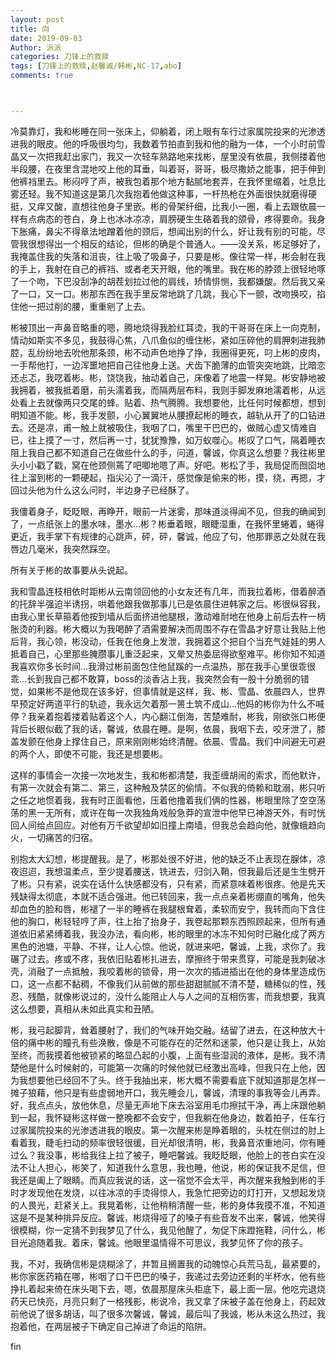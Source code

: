```yaml
---
layout: post
title: 向
date: 2019-09-03
Author: 派派
categories: 刀锋上的救赎
tags: [刀锋上的救赎,赵馨诚/韩彬,NC-17,abo]
comments: true



---
```


冷莫靠灯，我和彬睡在同一张床上，仰躺着，闭上眼有车行过家属院投来的光渗透进我的眼皮。他的呼吸很均匀，我数着节拍直到我和他的融为一体，一个小时前雪晶又一次把我赶出家门，我又一次轻车熟路地来找彬，屋里没有依晨，我侧搂着他半段腰，在夜里含混地咬上他的耳垂，叫着哥，哥哥，极尽撒娇之能事，把手伸到他裤裆里去。彬闷哼了声，被我包着那个地方黏腻地套弄，在我怀里缩着，吐息比雾还轻。我不知道这是第几次我抱着他做这种事，一杆热枪在外面很快就磨得硬挺，又痒又酸，直想往他身子里嵌。彬的骨架纤细，比我小一圈，看上去跟依晨一样有点病态的苍白，身上也冰冰凉凉，肩膀硬生生硌着我的颌骨，疼得要命。我身下胀痛，鼻尖不得章法地蹭着他的颈后，想闻出别的什么，好让我有别的可能，尽管我很想得出一个相反的结论，但彬的确是个普通人。——没关系，彬足够好了，我掩盖住我的失落和沮丧，往上吸了吸鼻子，只要是彬。像往常一样，彬会射在我的手上，我射在自己的裤裆、或者老天开眼，他的嘴里。我在彬的脖颈上很轻地啄了一个吻，下巴没刮净的胡茬划拉过他的肩线，矫情悱恻，我都嫌酸。然后我又亲了一口，又一口。彬那东西在我手里反常地跳了几跳，我心下一颤，改吻换咬，掐住他一把过削的腰，重重剜了上去。

彬被顶出一声鼻音略重的嗯，腾地烧得我脸红耳烫，我的干哥哥在床上一向克制，情动如斯实不多见，我鼓得心焦，八爪鱼似的缠住彬，紧如压碎他的肩胛刺进我肺腔，乱纷纷地去吮他那条颈，彬不动声色地挣了挣，我圈得更死，叼上彬的皮肉，一手帮他打，一边浑噩地把自己往他身上送。犬齿下脆薄的血管突突地跳，比暗恋还忐忑，我呓着彬。彬，饶饶我，抽动着自己，床像着了地震一样晃。彬安静地被我拥着，被我抵着磨，前头濡着我，而隔两层布料，我则手脚发麻地濡着彬，从远处看上去就像两只交尾的蜂。贴着、热气腾腾。我想要他，比任何时候都想，想到明知道不能。彬，我手发颤，小心翼翼地从腰撩起彬的睡衣，越轨从开了的口钻进去。还是凉，甫一触上就被吸住，我咽了口，嘴里干巴巴的，做贼心虚又情难自已，往上摸了一寸，然后再一寸，犹犹豫豫，如万蚁噬心。彬叹了口气，隔着睡衣阻上我自己都不知道自己在做些什么的手，问道，馨诚，你真这么想要？我往彬里头小小戳了戳，窝在他颈侧蔫了吧唧地嗯了声。好吧。彬松了手，我局促而囫囵地往上溜到彬的一颗硬起，指尖沁了一滴汗，感觉像是偷来的彬，摸，绕，再摁，才回过头他为什么这么问时，半边身子已经酥了。

我僵着身子，眨眨眼，再睁开，眼前一片迷雾，那味道淡得闻不见，但我的确闻到了，一点纸张上的墨水味，墨水…彬？彬垂着眼，眼睫湿重，在我怀里蜷着，蜷得更近，我手掌下有规律的心跳声，砰，砰，馨诚，他应了句，他那罪恶之处就在我唇边几毫米，我突然踩空。

所有关于彬的故事要从头说起。

我和雪晶连枝相依时距彬从云南领回他的小女友还有几年，而我拉着彬，借着醉酒的托辞半强迫半诱拐，哄着他跟我做那事儿已是依晨住进韩家之后。彬很纵容我，由我心里长草箍着他按到墙从后面挤进他腿根，激动难耐地在他身上前后去杵一柄胀烫的利器。彬大概以为我喝醉了酒需要解决而周围不存在雪晶才好意让我贴上他后背，我心领，彬没动，任我在他身上发泄，我拥着这个把自个当充气娃娃的男人抵着自己，心里那些腌臜事儿重泛起来，又晕又热委屈得欲壑难平。彬你知不知道我喜欢你多长时间…我滑过彬前面包住他鼠蹊的一点温热，那在我手心里很乖很乖…长到我自己都不敢算，boss的淡香沾上我，我突然会有一股十分脆弱的错觉，如果彬不是他现在该多好，但事情就是这样，我、彬、雪晶、依晨四人，世界早预定好两道平行的轨迹，我永远欠着那一篑土筑不成山…他妈的彬你为什么不喊停？我亲着抱着搂着贴着这个人，内心翻江倒海，苦楚难耐，彬我，刚欲张口彬便背后长眼似截了我的话，馨诚，依晨在睡。是啊，依晨，我咽下去，咬牙泄了，膝盖发颤在他身上撑住自己，原来刚刚彬始终清醒。依晨、雪晶。我们中间避无可避的两个人，即使不可能，我还是想要彬。

这样的事情会一次接一次地发生，我和彬都清楚，我歪缠胡闹的索求，而他默许，有第一次就会有第二、第三，这种触及禁区的偷情。不似我的倚赖和耽溺，彬只听之任之地惯着我，我有时正面看他，压着他撸着我们俩的性器，彬眼里除了空空荡荡的黑一无所有，或许在每一次我独角戏般急莽的宣泄中他早已神游天外，有时恍回人间给点回应。对他有万千欲望却如旧撞上南墙，但我总会趋向他，就像蛾趋向火，一切痛苦的归宿。

别抱太大幻想，彬提醒我。是了，彬那处很不好进，他的缺乏不止表现在腺体，凉夜迢迢，我想温柔点，至少提着腰送，铣进去，归剑入鞘，但我最后还是生生劈开了彬。只有紧，说实在话什么快感都没有，只有紧，而紧意味着彬很疼。他是先天残缺得太彻底，本就不适合强进。他已转回来，我一点点亲着彬绷直的嘴角，他失却血色的脸和唇，彬褪了一半的睡裤在我腿根耷着，柔软而安宁，我转而向下含住他的胸口，彬轻轻哼了声，往上抬了抬身子，我卷起那颗东西照顾起来，但所有通道依旧紧紧缚着我，我没办法，看向彬，彬的眼里的冰冻不知何时已融化成了两方黑色的池塘，平静、不祥，让人心惊。他说，就进来吧，馨诚，上我，求你了。我碾了过去。疼或不疼，我依旧贴着彬扎进去，摩擦终于带来贯穿，可能是我刺破冰壳，消融了一点抵触，我咬着彬的锁骨，用一次次的插进插出在他的身体里造成伤口，这一点都不黏稠，不像我们从前做的那些甜甜腻腻不清不楚，糖稀似的性，残忍、残酷，就像彬说过的，没什么能阻止人与人之间的互相伤害，而我想要，我真这么想要，真相从未如此真实和丑陋。

彬，我弓起脚背，耸着腰射了，我们的气味开始交融。结留了进去，在这种放大十倍的痛中彬的瞳孔有些涣散，像是不可能存在的茫然和迷蒙，他只是让我上，从始至终，而我摸着他被锁紧的略显凸起的小腹，上面有些湿润的液体，是彬。我不清楚他是什么时候射的，可能第一次痛的时候他就已经激出高峰，但我只在上他，因为我想要他已经回不了头。终于我抽出来，彬大概不需要看底下就知道那是怎样一摊子狼藉，他只是有些虚弱地开口，我先睡会儿，馨诚，清理的事我等会儿再弄。好，我点点头，放他休息，尽量无声地下床去浴室用毛巾擦拭干净，再上床跟他躺到一起，我怀疑彬这样做一整晚都不会安宁，但我躺在他身边，数着拍子，任车行过家属院投来的光渗透进我的眼皮。第一次醒来彬是睁着眼的，头枕在侧过的肘上看着我，睫毛扫动的频率很轻很缓，目光却很清明，彬，我鼻音浓重地问，你有睡过么？我没事，彬给我往上拉了被子，睡吧馨诚。我眨眨眼，他脸上的苍白实在没法不让人担心，彬笑了，知道我什么意思，我也睡，他说，彬的保证我不足信，但我还是阖上了眼睛。而真应我说的话，这一宿觉不会太平，再次醒来我触到彬的手时才发现他在发烧，以往冰凉的手烫得惊人，我急忙把旁边的灯打开，又想起发烧的人畏光，赶紧关上。我晃着彬，让他稍稍清醒一些，彬的身体我摸不准，不知道这是不是某种排异反应。馨诚，彬烧得哑了的嗓子有些音发不出来，馨诚，他笑得很模糊，你一定猜不到我梦见了什么，我见他醒了，匆促下床蹬拖鞋，问什么，彬目光追随着我。着床，馨诚。他眼里温情得不可思议，我梦见怀了你的孩子。

我，不对，我确信彬是烧糊涂了，并暂且搁置我的动魄惊心兵荒马乱，最紧要的，彬你家医药箱在哪，彬咽了口干巴巴的嗓子，我递过去旁边还剩的半杯水，他有些挣扎着起来倚在床头喝下去，嗯，依晨那屋床头柜底下，最上面一层。他吃完退烧药天已快亮，月亮只剩了一格残影，彬说冷，我又拿了床被子盖在他身上，药起效前他说了很多胡话，叫了很多次馨诚，馨诚，最后叫了我诚，彬从未这么热过，我抱着他，在两层被子下确定自己掉进了命运的陷阱。

fin
